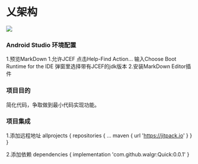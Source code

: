 # 乂架构

[![](https://jitpack.io/v/walgr/Quick.svg)](https://jitpack.io/#walgr/Quick)

### Android Studio 环境配置

1.预览MarkDown
    1.允许JCEF
        点击Help-Find Action...
        输入Choose Boot Runtime for the IDE
        弹窗里选择带有JCEF的jdk版本
    2.安装MarkDown Editor插件
### 项目目的

简化代码，争取做到最小代码实现功能。
### 项目集成

1.添加远程地址
allprojects {
	repositories {
		...
		maven { url 'https://jitpack.io' }
	}
}

2.添加依赖
dependencies {
        implementation 'com.github.walgr:Quick:0.0.1'
}
